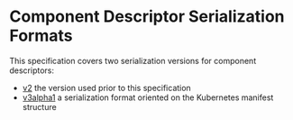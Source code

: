 # Component Descriptor Serialization Formats

This specification covers two serialization versions for
component descriptors:

- [v2](v2.md) the version used prior to this specification
- [v3alpha1](v3.md) a serialization format oriented on the Kubernetes manifest structure